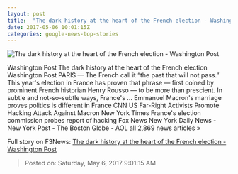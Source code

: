```yaml
---
layout: post
title:  "The dark history at the heart of the French election - Washington Post"
date: 2017-05-06 10:01:15Z
categories: google-news-top-stories
---
```


![The dark history at the heart of the French election - Washington Post](https://img.washingtonpost.com/rf/image_1484w/2010-2019/WashingtonPost/2017/05/05/Foreign/Images/05944451.jpg)

Washington Post The dark history at the heart of the French election Washington Post PARIS — The French call it “the past that will not pass.” This year's election in France has proven that phrase — first coined by prominent French historian Henry Rousso — to be more than prescient. In subtle and not-so-subtle ways, France's ... Emmanuel Macron's marriage proves politics is different in France CNN US Far-Right Activists Promote Hacking Attack Against Macron New York Times France's election commission probes report of hacking Fox News New York Daily News - New York Post - The Boston Globe - AOL all 2,869 news articles »


Full story on F3News: [The dark history at the heart of the French election - Washington Post](http://www.f3nws.com/n/hBPvQD)

> Posted on: Saturday, May 6, 2017 9:01:15 AM
